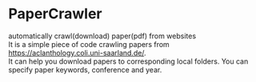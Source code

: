 # PaperCrawler
automatically crawl(download) paper(pdf) from websites  
It is a simple piece of code crawling papers from https://aclanthology.coli.uni-saarland.de/.  
It can help you download papers to corresponding local folders.
You can specify paper keywords, conference and year.  

